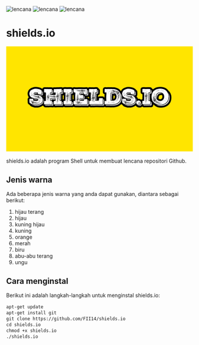 ![lencana](https://img.shields.io/badge/Platform-Linux-orange)
![lencana](https://img.shields.io/badge/Versi-1.0-blue)
![lencana](https://img.shields.io/badge/Pemeliharaan-Iya-green)

# shields.io

![](https://github.com/FII14/shields.io/blob/main/20230305_143131.jpg)

shields.io adalah program Shell untuk membuat lencana repositori Github.

## Jenis warna

Ada beberapa jenis warna yang anda dapat gunakan, diantara sebagai berikut:

1. hijau terang
2. hijau
3. kuning hijau
4. kuning
5. orange
6. merah
7. biru
8. abu-abu terang
9. ungu

## Cara menginstal

Berikut ini adalah langkah-langkah untuk menginstal shields.io:

```
apt-get update
apt-get install git
git clone https://github.com/FII14/shields.io
cd shields.io
chmod +x shields.io
./shields.io
```
